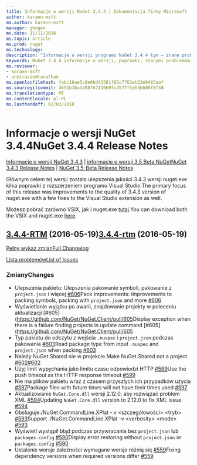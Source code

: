 ```yaml
---
title: Informacje o wersji NuGet 3.4.4 | Dokumentacja firmy Microsoft
author: karann-msft
ms.author: karann-msft
manager: ghogen
ms.date: 11/11/2016
ms.topic: article
ms.prod: nuget
ms.technology: 
description: "Informacje o wersji programu NuGet 3.4.4 tym — znane problemy, poprawki, dodatkowe funkcje i dcr."
keywords: NuGet 3.4.4 informacje o wersji, poprawki, znanymi problemami, nowe funkcje, dcr
ms.reviewer:
- karann-msft
- unniravindranathan
ms.openlocfilehash: fabc10ae5c8e0bd43581f85c7763eb23e9483aaf
ms.sourcegitcommit: 4651b16a3a08f6711669fc4577f5d63b600f8f58
ms.translationtype: MT
ms.contentlocale: pl-PL
ms.lasthandoff: 02/02/2018
---
```

# <a name="nuget-344-release-notes"></a><span data-ttu-id="9a0ec-104">Informacje o wersji NuGet 3.4.4</span><span class="sxs-lookup"><span data-stu-id="9a0ec-104">NuGet 3.4.4 Release Notes</span></span>

<span data-ttu-id="9a0ec-105">[Informacje o wersji NuGet 3.4.3](../release-notes/nuget-3.4.3.md) | [informacje o wersji 3.5 Beta NuGet](../release-notes/nuget-3.5-Beta.md)</span><span class="sxs-lookup"><span data-stu-id="9a0ec-105">[NuGet 3.4.3 Release Notes](../release-notes/nuget-3.4.3.md) | [NuGet 3.5-Beta Release Notes](../release-notes/nuget-3.5-Beta.md)</span></span>

<span data-ttu-id="9a0ec-106">Głównym celem tej wersji zostało ulepszenia jakości 3.4.3 wersji nuget.exe kilka poprawki z rozszerzeniem programu Visual Studio.</span><span class="sxs-lookup"><span data-stu-id="9a0ec-106">The primary focus of this release was improvements to the quality of 3.4.3 version of nuget.exe with a few fixes to the Visual Studio extension as well.</span></span>

<span data-ttu-id="9a0ec-107">Możesz pobrać zarówno VSIX, jak i nuget.exe [tutaj](https://dist.nuget.org/index.html).</span><span class="sxs-lookup"><span data-stu-id="9a0ec-107">You can download both the VSIX and nuget.exe [here](https://dist.nuget.org/index.html).</span></span>

## <a name="344-rtmhttpsgithubcomnugetnugetclienttree344-rtm-2016-05-19"></a><span data-ttu-id="9a0ec-108">[3.4.4-RTM](https://github.com/NuGet/NuGet.Client/tree/3.4.4-rtm) (2016-05-19)</span><span class="sxs-lookup"><span data-stu-id="9a0ec-108">[3.4.4-rtm](https://github.com/NuGet/NuGet.Client/tree/3.4.4-rtm) (2016-05-19)</span></span>

[<span data-ttu-id="9a0ec-109">Pełny wykaz zmian</span><span class="sxs-lookup"><span data-stu-id="9a0ec-109">Full Changelog</span></span>](https://github.com/NuGet/NuGet.Client/compare/3.5.0-beta-final...3.4.4-rtm)

[<span data-ttu-id="9a0ec-110">Lista problemów</span><span class="sxs-lookup"><span data-stu-id="9a0ec-110">List of Issues</span></span>](https://github.com/NuGet/Home/issues?q=is%3Aissue+milestone%3A3.4.4+is%3Aclosed)

### <a name="changes"></a><span data-ttu-id="9a0ec-111">Zmiany</span><span class="sxs-lookup"><span data-stu-id="9a0ec-111">Changes</span></span>

- <span data-ttu-id="9a0ec-112">Ulepszenia pakietu: Ulepszenia pakowanie symboli, pakowanie z `project.json` i więcej [ \#606](https://github.com/NuGet/NuGet.Client/pull/606)</span><span class="sxs-lookup"><span data-stu-id="9a0ec-112">Pack Improvements: Improvements to packing symbols, packing with `project.json` and more [\#606](https://github.com/NuGet/NuGet.Client/pull/606)</span></span>
- <span data-ttu-id="9a0ec-113">Wyświetlanie wyjątku po awarii, znajdowanie projekty w poleceniu aktualizacji [\#605] (https://github.com/NuGet/NuGet.Client/pull/605</span><span class="sxs-lookup"><span data-stu-id="9a0ec-113">Display exception when there is a failure finding projects in update command [\#605](https://github.com/NuGet/NuGet.Client/pull/605</span></span>
- <span data-ttu-id="9a0ec-114">Typ pakietu do odczytu z wejścia `.nuspec` i `project.json` podczas pakowania [ \#603](https://github.com/NuGet/NuGet.Client/pull/603)</span><span class="sxs-lookup"><span data-stu-id="9a0ec-114">Read package type from input `.nuspec` and `project.json` when packing [\#603](https://github.com/NuGet/NuGet.Client/pull/603)</span></span>
- <span data-ttu-id="9a0ec-115">Należy NuGet.Shared nie w projekcie.</span><span class="sxs-lookup"><span data-stu-id="9a0ec-115">Make NuGet.Shared not a project.</span></span> [<span data-ttu-id="9a0ec-116">\#602</span><span class="sxs-lookup"><span data-stu-id="9a0ec-116">\#602</span></span>](https://github.com/NuGet/NuGet.Client/pull/602)
- <span data-ttu-id="9a0ec-117">Użyj limit wypychania jako limitu czasu odpowiedzi HTTP [ \#599](https://github.com/NuGet/NuGet.Client/pull/599)</span><span class="sxs-lookup"><span data-stu-id="9a0ec-117">Use the push timeout as the HTTP response timeout [\#599](https://github.com/NuGet/NuGet.Client/pull/599)</span></span>
- <span data-ttu-id="9a0ec-118">Nie ma plików pakietu wraz z czasem przyszłych ich przypadków użycia [ \#597](https://github.com/NuGet/NuGet.Client/pull/597)</span><span class="sxs-lookup"><span data-stu-id="9a0ec-118">Package files with future times will not have their times used [\#597](https://github.com/NuGet/NuGet.Client/pull/597)</span></span>
- <span data-ttu-id="9a0ec-119">Aktualizowanie `NuGet.Core.dll` wersji 2.12.0, aby rozwiązać problem XML [ \#594](https://github.com/NuGet/NuGet.Client/pull/594)</span><span class="sxs-lookup"><span data-stu-id="9a0ec-119">Updating `NuGet.Core.dll` version to 2.12.0 to fix XML issue [\#594](https://github.com/NuGet/NuGet.Client/pull/594)</span></span>
- <span data-ttu-id="9a0ec-120">Obsługuje./NuGet.CommandLine.XPlat - v \<szczegółowości\> \<tryb\> [ \#593](https://github.com/NuGet/NuGet.Client/pull/593)</span><span class="sxs-lookup"><span data-stu-id="9a0ec-120">Support ./NuGet.CommandLine.XPlat -v \<verbosity\> \<mode\> [\#593](https://github.com/NuGet/NuGet.Client/pull/593)</span></span>
- <span data-ttu-id="9a0ec-121">Wyświetl wystąpił błąd podczas przywracania bez `project.json` lub `packages.config` [ \#590](https://github.com/NuGet/NuGet.Client/pull/590)</span><span class="sxs-lookup"><span data-stu-id="9a0ec-121">Display error restoring without `project.json` or `packages.config` [\#590](https://github.com/NuGet/NuGet.Client/pull/590)</span></span>
- <span data-ttu-id="9a0ec-122">Ustalenie wersje zależności wymagane wersje różnią się [ \#559](https://github.com/NuGet/NuGet.Client/pull/559)</span><span class="sxs-lookup"><span data-stu-id="9a0ec-122">Fixing dependency versions when required versions differ [\#559](https://github.com/NuGet/NuGet.Client/pull/559)</span></span>